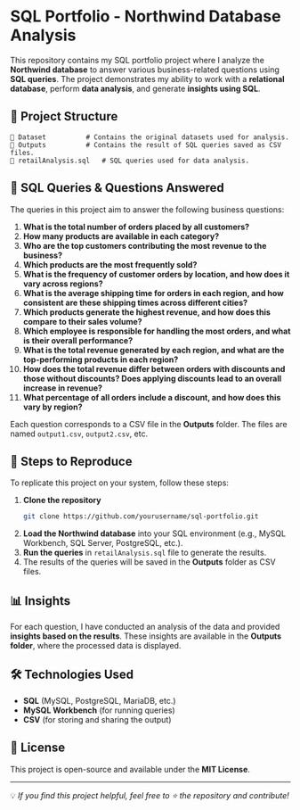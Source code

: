 # SQL Portfolio - Northwind Database Analysis

This repository contains my SQL portfolio project where I analyze the **Northwind database** to answer various business-related questions using **SQL queries**. The project demonstrates my ability to work with a **relational database**, perform **data analysis**, and generate **insights using SQL**.

## 📁 Project Structure

```
📂 Dataset          # Contains the original datasets used for analysis.
📂 Outputs          # Contains the result of SQL queries saved as CSV files.
📄 retailAnalysis.sql   # SQL queries used for data analysis.
```

## 📌 SQL Queries & Questions Answered

The queries in this project aim to answer the following business questions:

1. **What is the total number of orders placed by all customers?**
2. **How many products are available in each category?**
3. **Who are the top customers contributing the most revenue to the business?**
4. **Which products are the most frequently sold?**
5. **What is the frequency of customer orders by location, and how does it vary across regions?**
6. **What is the average shipping time for orders in each region, and how consistent are these shipping times across different cities?**
7. **Which products generate the highest revenue, and how does this compare to their sales volume?**
8. **Which employee is responsible for handling the most orders, and what is their overall performance?**
9. **What is the total revenue generated by each region, and what are the top-performing products in each region?**
10. **How does the total revenue differ between orders with discounts and those without discounts? Does applying discounts lead to an overall increase in revenue?**
11. **What percentage of all orders include a discount, and how does this vary by region?**

Each question corresponds to a CSV file in the **Outputs** folder. The files are named `output1.csv`, `output2.csv`, etc.

## 🔧 Steps to Reproduce

To replicate this project on your system, follow these steps:

1. **Clone the repository**
   ```sh
   git clone https://github.com/yourusername/sql-portfolio.git
   ```
2. **Load the Northwind database** into your SQL environment (e.g., MySQL Workbench, SQL Server, PostgreSQL, etc.).
3. **Run the queries** in `retailAnalysis.sql` file to generate the results.
4. The results of the queries will be saved in the **Outputs** folder as CSV files.

## 📊 Insights

For each question, I have conducted an analysis of the data and provided **insights based on the results**. These insights are available in the **Outputs folder**, where the processed data is displayed.

## 🛠 Technologies Used

- **SQL** (MySQL, PostgreSQL, MariaDB, etc.)
- **MySQL Workbench** (for running queries)
- **CSV** (for storing and sharing the output)

## 📜 License

This project is open-source and available under the **MIT License**.

---

💡 *If you find this project helpful, feel free to ⭐ the repository and contribute!*
